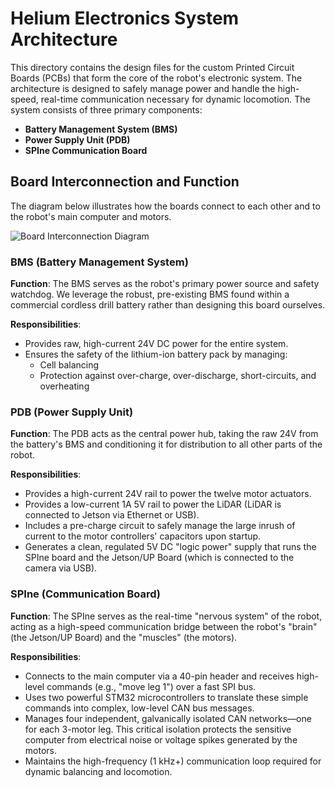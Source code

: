 # Helium Electronics System Architecture

This directory contains the design files for the custom Printed Circuit Boards (PCBs) that form the core of the robot's electronic system. The architecture is designed to safely manage power and handle the high-speed, real-time communication necessary for dynamic locomotion. The system consists of three primary components:

- **Battery Management System (BMS)**
- **Power Supply Unit (PDB)**
- **SPIne Communication Board**

## Board Interconnection and Function

The diagram below illustrates how the boards connect to each other and to the robot's main computer and motors.

![Board Interconnection Diagram](https://github.com/user-attachments/assets/06cc2278-a18b-492b-81f3-8366032f9ce6)

### BMS (Battery Management System)

**Function**: The BMS serves as the robot's primary power source and safety watchdog. We leverage the robust, pre-existing BMS found within a commercial cordless drill battery rather than designing this board ourselves.

**Responsibilities**:
- Provides raw, high-current 24V DC power for the entire system.
- Ensures the safety of the lithium-ion battery pack by managing:
  - Cell balancing
  - Protection against over-charge, over-discharge, short-circuits, and overheating

### PDB (Power Supply Unit)

**Function**: The PDB acts as the central power hub, taking the raw 24V from the battery's BMS and conditioning it for distribution to all other parts of the robot.

**Responsibilities**:
- Provides a high-current 24V rail to power the twelve motor actuators.
- Provides a low-current 1A 5V rail to power the LiDAR (LiDAR is connected to Jetson via Ethernet or USB).
- Includes a pre-charge circuit to safely manage the large inrush of current to the motor controllers' capacitors upon startup.
- Generates a clean, regulated 5V DC "logic power" supply that runs the SPIne board and the Jetson/UP Board (which is connected to the camera via USB).

### SPIne (Communication Board)

**Function**: The SPIne serves as the real-time "nervous system" of the robot, acting as a high-speed communication bridge between the robot's "brain" (the Jetson/UP Board) and the "muscles" (the motors).

**Responsibilities**:
- Connects to the main computer via a 40-pin header and receives high-level commands (e.g., "move leg 1") over a fast SPI bus.
- Uses two powerful STM32 microcontrollers to translate these simple commands into complex, low-level CAN bus messages.
- Manages four independent, galvanically isolated CAN networks—one for each 3-motor leg. This critical isolation protects the sensitive computer from electrical noise or voltage spikes generated by the motors.
- Maintains the high-frequency (1 kHz+) communication loop required for dynamic balancing and locomotion.
